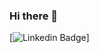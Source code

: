 ### Hi there 👋
[![Linkedin Badge](https://img.shields.io/badge/-Renan_Afrausino-blue?style=flat-square&logo=Linkedin&logoColor=white&link=https://https://www.linkedin.com/in/renan-afrausino//)]

<!--
**rafrausino/rafrausino** is a ✨ _special_ ✨ repository because its `README.md` (this file) appears on your GitHub profile.

Here are some ideas to get you started:

- 🔭 I’m currently working on ...
- 🌱 I’m currently learning ...
- 👯 I’m looking to collaborate on ...
- 🤔 I’m looking for help with ...
- 💬 Ask me about ...
- 📫 How to reach me: ...
- 😄 Pronouns: ...
- ⚡ Fun fact: ...
-->
